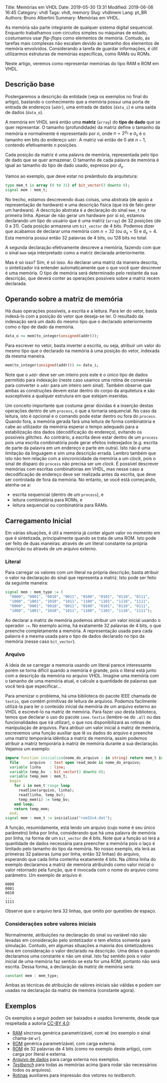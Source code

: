 Title: Memórias em VHDL
Date: 2019-05-30 13:31
Modified: 2019-06-06 16:45
Category: vhdl
Tags: vhdl, memory
Slug: vhdlmem
Lang: pt_BR
Authors: Bruno Albertini
Summary: Memórias em VHDL.

As memória são parte integrante de qualquer sistema digital sequencial. Enquanto trabalhamos com circuitos simples ou máquinas de estado, costumamos usar _flip-flops_ como elementos de memória. Contudo, as tarefas mais complexas não escalam devido ao tamanho dos elementos de memória envolvidos. Considerando a tarefa de guardar informações, é útil utilizarmos estruturas de memórias específicas, como RAMs ou ROMs.

Neste artigo, veremos como representar memórias do tipo RAM e ROM em VHDL.

## Descrição base
Postergaremos a descrição da entidade (veja os exemplos no final do artigo), bastando o conhecimento que a memória possui uma porta de entrada de endereços (`addr`), uma entrada de dados (`data_i`) e uma saída de dados (`data_o`).

A memória em VHDL será então uma **matriz** (`array`) do **tipo de dado** que se quer representar. O tamanho (profundidade) da matriz define o tamanho da memória e normalmente é representado por $n$, onde $n=2^{a_s}$ e $a_s$ é o tamanho em bits do endereço `addr`. A matriz vai então de $0$ até $n-1$, contendo efetivamente $n$ posições.

Cada posição da matriz é uma palavra de memória, representada pelo tipo de dado que se quer armazenar. O tamanho de cada palavra de memória é igual ao tamanho do tipo de dado usado, expresso por $d_s$.

Vamos ao exemplo, que deve estar no preâmbulo da arquitetura:

```vhdl
type mem_t is array (0 to 31) of bit_vector(3 downto 0);
signal mem : mem_t;
```

No trecho, estamos descrevendo duas coisas, uma abstrata (de apoio a representação de hardware) e uma descrição física (que irá de fato gerar um hardware). A descrição abstrata é a declaração do sinal `mem_t` na primeira linha. Apesar de não gerar um hardware por si só, estamos declarando um tipo do usuário que é uma matriz (`array`) de 32 posições (de 0 a 31). Cada posição armazena um `bit_vector` de 4 bits. Podemos dizer que acabamos de declarar uma memória com $n=32$ (ou $a_s=5$) e $d_s=4$. Esta memória possui então 32 palavras de 4 bits, ou 128 bits no total.

A segunda declaração efetivamente descreve a memória, fazendo com que o sinal `mem` seja interpretado como a matriz declarada anteriormente.

Mas é só isso? Sim, é só isso. Ao declarar uma matriz da maneira descrita, o sintetizador irá entender automaticamente que o que você quer descrever é uma memória. O tipo de memória será determinado pelo restante da sua descrição, que deverá conter as operações possíveis sobre a matriz recém declarada.

## Operando sobre a matriz de memória
Há duas operações possíveis, a escrita e a leitura. Para ler do vetor, basta indexá-lo com a posição do vetor que deseja-se ler. O resultado da indexação será um dado do mesmo tipo que o declarado anteriormente como o tipo de dado da memória.
```vhdl
data_o <= mem(to_integer(unsigned(addr)));
```

Para escrever no vetor, basta inverter a escrita, ou seja, atribuir um valor do mesmo tipo que o declarado na memória à uma posição do vetor, indexada da mesma maneira.
```vhdl
mem(to_integer(unsigned(addr))) <= data_i;
```
Note que o `addr` deve ser um inteiro pois este é o único tipo de dados permitido para indexação (neste caso usamos uma rotina de conversão para converter o `addr` para um inteiro sem sinal). Também observe que ambas as construções devem estar dentro do corpo da arquitetura e são susceptíveis a qualquer estrutura em que estejam inseridas.

Um conceito importante que costuma gerar dúvidas é a inserção destas operações dentro de um `process`, o que a tornaria sequencial. No caso da leitura, isto é opcional e o comando pode estar dentro ou fora do `process`. Quando fora, a memória gerada fará uma leitura de forma combinatória e cabe ao utilizador da memória esperar o tempo adequado para a estabilização dos dados (decodificação do endereço), evitando os possíveis _glitches_. Ao contrário, a escrita deve estar dentro de um `process` pois uma escrita combinatória pode gerar efeitos indesejados (e.g. escrita de parte da palavra em um endereço e parte em outra). Isto não é uma limitação da linguagem e sim uma descrição errada. Lembro também que isto não tem relação com a sincronicidade da memória a um _clock_, pois o sinal de disparo do `process` não precisa ser um _clock_. É possível descrever memórias com escritas combinatórias em VHDL, mas nesse caso a decodificação de endereço deve ser realizada antes da escrita, que deve ser controlada de fora da memória. No entanto, se você está começando, atenha-se a:

 - escrita sequencial (dentro de um `process`), e
 - leitura combinatória para ROMs, e
 - leitura sequencial ou combinatória para RAMs.

## Carregamento Inicial
Em várias situações, é útil a memória já conter algum valor no momento em que é sintetizada, principalmente quando se trata de uma ROM. Isto pode ser feito de duas maneiras: através de um literal constante na própria descrição ou através de um arquivo externo.

### Literal
Para carregar os valores com um literal na própria descrição, basta atribuir o valor na declaração do sinal que representa a matriz. Isto pode ser feito da seguinte maneira:
```vhdl
signal mem : mem_type := (
  "0000", "0001", "0010", "0011", "0100", "0101", "0110", "0111",
  "1000", "1001", "1010", "1011", "1100", "1101", "1110", "1111",
  "0000", "0001", "0010", "0011", "0100", "0101", "0110", "0111",
  "1000", "1001", "1010", "1011", "1100", "1101", "1110", "1111");
```
Ao declarar a matriz de memória podemos atribuir um valor inicial usando o operador `:=`. No exemplo acima, há exatamente 32 palavras de 4 bits, o que preenche completamente a memória. A representação usada para cada palavra é a mesma usada para o tipo de dados declarado no tipo da memória (nesse caso `bit_vector`).

### Arquivo
A ideia de se carregar a memoria usando um literal parece interessante porém se torna difícil quando a memória é grande, pois o literal está junto com a descrição da memória no arquivo VHDL. Imagine uma memória com o tamanho de uma memória atual, e calcule a quantidade de palavras que você terá que especificar...

Para amenizar o problema, há uma biblioteca do pacote IEEE chamada de `textio`, que contém primitivas de leitura de arquivos. Podemos facilmente utilizá-la para ler o conteúdo inicial da memória de um arquivo externo ao VHDL e escrevê-lo na matriz de memória. Para fazer uso desta biblioteca, temos que declarar o uso do pacote `ieee.textio` (lembre-se do `.all` ou das funcionalidades que irá utilizar), o que nos disponibilizará as rotinas de manipulação de arquivos. Para atribuir um valor inicial à matriz de memória, escrevemos uma função auxiliar que lê os dados do arquivo e preenche uma matriz temporária idêntica a matriz de memória, assim podemos atribuir a matriz temporária à matriz de memória durante a sua declaração. Vejamos um exemplo:
```VHDL
impure function inicializa(nome_do_arquivo : in string) return mem_t is
  file     arquivo  : text open read_mode is nome_do_arquivo;
  variable linha    : line;
  variable temp_bv  : bit_vector(3 downto 0);
  variable temp_mem : mem_t;
  begin
    for i in mem_t'range loop
      readline(arquivo, linha);
      read(linha, temp_bv);
      temp_mem(i) := temp_bv;
    end loop;
    return temp_mem;
  end;
signal mem : mem_t := inicializa("rom32x4.dat");
```
A função, resumidamente, está lendo um arquivo (cujo nome é seu único parâmetro) linha por linha, considerando que há uma palavra de memória por linha, na forma de um `bit_vector` de 4 bits. Note que a função só lerá a quantidade de dados necessária para preencher a memória pois o laço é limitado pelo tamanho do tipo da memória. No nosso exemplo, ela lerá as primeiras 32 palavras (uma por linha, então 32 linhas) do arquivo, esperando que cada linha contenha exatamente 4 bits. Na última linha do exemplo declaramos a matriz de memória atribuindo como valor inicial o valor retornado pela função, que é invocada com o nome do arquivo como parâmetro. Um exemplo de arquivo é:
```
0000
0001
0010
...
1111
```
Observe que o arquivo terá 32 linhas, que omito por questões de espaço.

### Considerações sobre valores iniciais
Normalmente, atribuições na declaração do sinal ou variável não são levadas em consideração pelo sintetizador e tem efeitos somente para simulação. Contudo, em algumas situações a maioria dos sintetizadores leva em consideração o valor declarado na descrição. Uma delas é quando declaramos uma constante e não um sinal. Isto faz sentido pois o valor inicial de uma memória faz sentido se esta for uma ROM, portanto não será escrita. Dessa forma, a declaração da matriz de memória será:
```vhdl
constant mem : mem_type;
```
Ambas as técnicas de atribuição de valores iniciais são válidas e podem ser usadas na declaração da matriz de memória (constante agora).


## Exemplos
Os exemplos a seguir podem ser baixados e usados livremente, desde que respeitada a autoria [CC-BY 4.0](https://creativecommons.org/licenses/by/4.0/):

  - [RAM](https://github.com/balbertini/hwProjects/blob/master/vhdl_modules/memory/ram.vhd) síncrona genérica parametrizável, com `WE` (no exemplo o sinal chama-se `wr`).
  - [ROM](https://github.com/balbertini/hwProjects/blob/master/vhdl_modules/memory/rom.vhd) genérica parametrizável, com carga externa.
  - [ROM](https://github.com/balbertini/hwProjects/blob/master/vhdl_modules/memory/rom32x4.vhd) de 32 palavras de 4 bits (como no exemplo deste artigo), com carga por literal e externa.
  - [Arquivo de dados](https://github.com/balbertini/hwProjects/blob/master/vhdl_modules/memory/rom32x4.dat) para carga externa nos exemplos.
  - [_Testbench_](https://github.com/balbertini/hwProjects/blob/master/vhdl_modules/memory/memorias_tb.vhd) para todas as memórias acima (para rodar são necessários todos os arquivos).
  - [Rotinas](https://github.com/balbertini/hwProjects/blob/master/vhdl_modules/memory/utils.vhd) auxiliares para impressão dos vetores no _testbench_.
